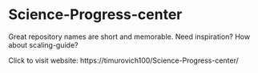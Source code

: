 # Science-Progress-center
Great repository names are short and memorable. Need inspiration? How about scaling-guide?


Click to visit website: https://timurovich100/Science-Progress-center/
